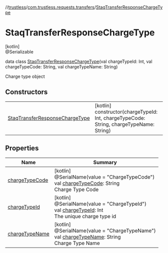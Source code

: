//[trustless](../../../index.md)/[com.trustless.requests.transfers](../index.md)/[StaqTransferResponseChargeType](index.md)

# StaqTransferResponseChargeType

[kotlin]\
@Serializable

data class [StaqTransferResponseChargeType](index.md)(val chargeTypeId: Int, val chargeTypeCode: String, val chargeTypeName: String)

Charge type object

## Constructors

| | |
|---|---|
| [StaqTransferResponseChargeType](-staq-transfer-response-charge-type.md) | [kotlin]<br>constructor(chargeTypeId: Int, chargeTypeCode: String, chargeTypeName: String) |

## Properties

| Name | Summary |
|---|---|
| [chargeTypeCode](charge-type-code.md) | [kotlin]<br>@SerialName(value = &quot;ChargeTypeCode&quot;)<br>val [chargeTypeCode](charge-type-code.md): String<br>Charge Type Code |
| [chargeTypeId](charge-type-id.md) | [kotlin]<br>@SerialName(value = &quot;ChargeTypeId&quot;)<br>val [chargeTypeId](charge-type-id.md): Int<br>The unique charge type id |
| [chargeTypeName](charge-type-name.md) | [kotlin]<br>@SerialName(value = &quot;ChargeTypeName&quot;)<br>val [chargeTypeName](charge-type-name.md): String<br>Charge Type Name |
